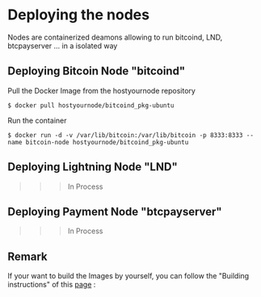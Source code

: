 Deploying the nodes
==
Nodes are containerized deamons allowing to run bitcoind, LND, btcpayserver ... in a isolated way

Deploying Bitcoin Node "bitcoind"
- 
Pull the Docker Image from the hostyournode repository
<pre><code>$ docker pull hostyournode/bitcoind_pkg-ubuntu</code></pre>

Run the container
<pre><code>$ docker run -d -v /var/lib/bitcoin:/var/lib/bitcoin -p 8333:8333 --name bitcoin-node hostyournode/bitcoind_pkg-ubuntu</code></pre>

Deploying Lightning Node "LND"
- 
>>> In Process

Deploying Payment Node "btcpayserver"
- 
>>> In Process

Remark
- 
If your want to build the Images by yourself, you can follow the "Building instructions" of this <a href="https://github.com/babonet13/HostYourNode/tree/master/Docker/bitcoind_pkg-ubuntu">page</a> : 
